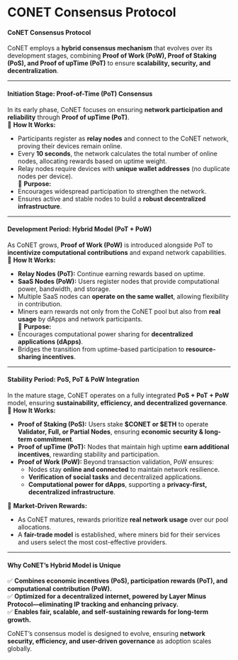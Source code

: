 # CONET Consensus Protocol

#### **CoNET Consensus Protocol**

CoNET employs a **hybrid consensus mechanism** that evolves over its development stages, combining **Proof of Work (PoW), Proof of Staking (PoS), and Proof of upTime (PoT)** to ensure **scalability, security, and decentralization**.

***

#### **Initiation Stage: Proof-of-Time (PoT) Consensus**

In its early phase, CoNET focuses on ensuring **network participation and reliability** through **Proof of upTime (PoT)**.\
🔹 **How It Works:**

* Participants register as **relay nodes** and connect to the CoNET network, proving their devices remain online.
* Every **10 seconds**, the network calculates the total number of online nodes, allocating rewards based on uptime weight.
* Relay nodes require devices with **unique wallet addresses** (no duplicate nodes per device).\
  🔹 **Purpose:**
* Encourages widespread participation to strengthen the network.
* Ensures active and stable nodes to build a **robust decentralized infrastructure**.

***

#### **Development Period: Hybrid Model (PoT + PoW)**

As CoNET grows, **Proof of Work (PoW)** is introduced alongside PoT to **incentivize computational contributions** and expand network capabilities.\
🔹 **How It Works:**

* **Relay Nodes (PoT):** Continue earning rewards based on uptime.
* **SaaS Nodes (PoW):** Users register nodes that provide computational power, bandwidth, and storage.
* Multiple SaaS nodes can **operate on the same wallet**, allowing flexibility in contribution.
* Miners earn rewards not only from the CoNET pool but also from **real usage** by dApps and network participants.\
  🔹 **Purpose:**
* Encourages computational power sharing for **decentralized applications (dApps)**.
* Bridges the transition from uptime-based participation to **resource-sharing incentives**.

***

#### **Stability Period: PoS, PoT & PoW Integration**

In the mature stage, CoNET operates on a fully integrated **PoS + PoT + PoW** model, ensuring **sustainability, efficiency, and decentralized governance**.\
🔹 **How It Works:**

* **Proof of Staking (PoS):** Users stake **$CONET or $ETH** to operate **Validator, Full, or Partial Nodes**, ensuring **economic security & long-term commitment**.
* **Proof of upTime (PoT):** Nodes that maintain high uptime **earn additional incentives**, rewarding stability and participation.
* **Proof of Work (PoW):** Beyond transaction validation, PoW ensures:
  * Nodes stay **online and connected** to maintain network resilience.
  * **Verification of social tasks** and decentralized applications.
  * **Computational power for dApps**, supporting a **privacy-first, decentralized infrastructure**.

🔹 **Market-Driven Rewards:**

* As CoNET matures, rewards prioritize **real network usage** over our pool allocations.
* A **fair-trade model** is established, where miners bid for their services and users select the most cost-effective providers.

***

#### **Why CoNET’s Hybrid Model is Unique**

✅ **Combines economic incentives (PoS), participation rewards (PoT), and computational contribution (PoW).**\
✅ **Optimized for a decentralized internet, powered by Layer Minus Protocol—eliminating IP tracking and enhancing privacy.**\
✅ **Enables fair, scalable, and self-sustaining rewards for long-term growth.**

CoNET’s consensus model is designed to evolve, ensuring **network security, efficiency, and user-driven governance** as adoption scales globally.&#x20;
